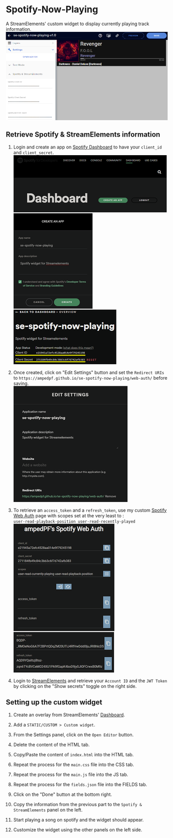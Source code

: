 # Spotify-Now-Playing
A StreamElements' custom widget to display currently playing track information.  
![7-streamelements-done](./images/7-streamelements-done.png)  

## Retrieve Spotify & StreamElements information
1. Login and create an app on [Spotify Dashboard](https://developer.spotify.com/dashboard/) to have your `client_id` and `client_secret`.
![1-spotify-dashboard](./images/1-spotify-dashboard.png)  
![2-spotify-createapp](./images/2-spotify-createapp.png)  
![3-spotify-createapp](./images/3-spotify-client.png)

2. Once created, click on "Edit Settings" button and set the `Redirect URIs` to
`https://ampedpf.github.io/se-spotify-now-playing/web-auth/` before saving.  
![4-spotifyg-settings](./images/4-spotifyg-settings.png)  


3. To retrieve an `access_token` and a `refresh_token`, use my custom [Spotify Web Auth](https://ampedpf.github.io/se-spotify-now-playing/web-auth/) page with scopes set at the very least to :  
`user-read-playback-position user-read-recently-played`  
![5-spotify-webauth](./images/5-spotify-webauth.png)  
![6-spotify-token](./images/6-spotify-token.png)  

4. Login to [StreamElements](https://streamelements.com/dashboard/account/channels) and retrieve your `Account ID` and the `JWT Token` by clicking on the "Show secrets" toggle on the right side.

## Setting up the custom widget
1. Create an overlay from StreamElements' [Dashboard](https://streamelements.com/dashboard/overlays).

2. Add a `STATIC/CUSTOM > Custom widget`.

3. From the Settings panel, click on the `Open Editor` button.

4. Delete the content of the HTML tab.

5. Copy/Paste the content of `index.html` into the HTML tab.

6. Repeat the process for the `main.css` file into the CSS tab.

7. Repeat the process for the `main.js` file into the JS tab.

8. Repeat the process for the `fields.json` file into the FIELDS tab.

9. Click on the "Done" button at the bottom right.

10. Copy the information from the previous part to the `Spotify & StreamElements` panel on the left.

11. Start playing a song on spotify and the widget should appear.

12. Customize the widget using the other panels on the left side.
